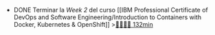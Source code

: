 - DONE Terminar la *Week 2* del curso [[IBM Professional Certificate of DevOps and Software Engineering/Introduction to Containers with Docker, Kubernetes & OpenShift]] >[🍅🍅🍅🍅 132min](#agenda-pomo://?t=f-1663230121442-1800%2Cf-1663233184157-1800%2Cf-1663235915545-1800%2Cf-1663239895810-1800%2Cp-1663241706072-688)